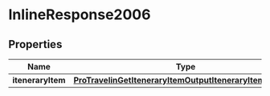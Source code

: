 

# InlineResponse2006

## Properties

Name | Type | Description | Notes
------------ | ------------- | ------------- | -------------
**iteneraryItem** | [**ProTravelinGetIteneraryItemOutputIteneraryItemMember**](ProTravelinGetIteneraryItemOutputIteneraryItemMember.md) |  | 



